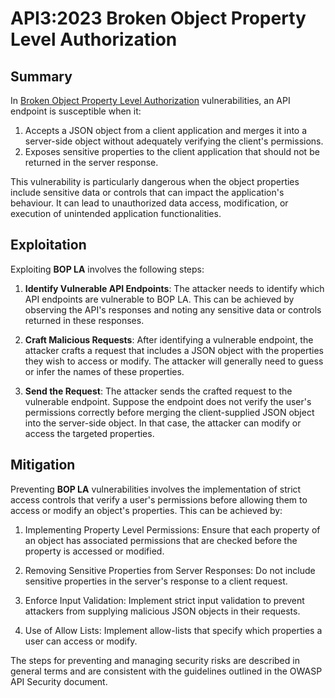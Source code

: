 # API3:2023 Broken Object Property Level Authorization

## Summary

In [Broken Object Property Level Authorization](https://github.com/OWASP/API-Security/blob/master/2023/en/src/0xa3-broken-object-property-level-authorization.md) vulnerabilities, an API endpoint is susceptible when it:

1. Accepts a JSON object from a client application and merges it into a server-side object without adequately verifying the client's permissions.
2. Exposes sensitive properties to the client application that should not be returned in the server response.

This vulnerability is particularly dangerous when the object properties include sensitive data or controls that can impact the application's behaviour. It can lead to unauthorized data access, modification, or execution of unintended application functionalities.

## Exploitation

Exploiting **BOP LA** involves the following steps:

1. **Identify Vulnerable API Endpoints**: The attacker needs to identify which API endpoints are vulnerable to BOP LA. This can be achieved by observing the API's responses and noting any sensitive data or controls returned in these responses.

2. **Craft Malicious Requests**: After identifying a vulnerable endpoint, the attacker crafts a request that includes a JSON object with the properties they wish to access or modify. The attacker will generally need to guess or infer the names of these properties.

3. **Send the Request**: The attacker sends the crafted request to the vulnerable endpoint. Suppose the endpoint does not verify the user's permissions correctly before merging the client-supplied JSON object into the server-side object. In that case, the attacker can modify or access the targeted properties.

## Mitigation

Preventing **BOP LA** vulnerabilities involves the implementation of strict access controls that verify a user's permissions before allowing them to access or modify an object's properties. This can be achieved by:

1. Implementing Property Level Permissions: Ensure that each property of an object has associated permissions that are checked before the property is accessed or modified.

2. Removing Sensitive Properties from Server Responses: Do not include sensitive properties in the server's response to a client request.

3. Enforce Input Validation: Implement strict input validation to prevent attackers from supplying malicious JSON objects in their requests.

4. Use of Allow Lists: Implement allow-lists that specify which properties a user can access or modify.

The steps for preventing and managing security risks are described in general terms and are consistent with the guidelines outlined in the OWASP API Security document.
